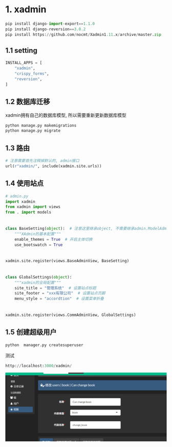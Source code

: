 # 1. xadmin

```python
pip install django-import-export==1.1.0
pip install django-reversion==3.0.2
pip install https://github.com/nocmt/Xadmin1.11.x/archive/master.zip
```

## 1.1 setting

```python
INSTALL_APPS = [
    "xadmin",
    "crispy_forms",
    "reversion",
]
```

## 1.2 数据库迁移

xadmin拥有自己的数据库模型, 所以需要重新更新数据库模型

```python
python manage.py makemigrations
python manage.py migrate
```

## 1.3 路由

```python
# 注意需要首先注释掉默认的, admin接口
url(r"xadmin/", include(xadmin.site.urls))
```

## 1.4 使用站点

```python
# admin.py
import xadmin
from xadmin import views
from . import models


class BaseSetting(object):  # 注意这里继承object, 不需要继承admin.ModelAdmin
    """XAdmin的基本配置"""
    enable_themes = True  # 开启主体切换
    use_bootswatch = True


xadmin.site.register(views.BaseAdminView, BaseSetting)


class GlobalSettings(object):
    """xadmin的全局配置"""
    site_title = "管理系统"  # 设置站点标题
    site_footer = "xxx有限公司"  # 设置站点页脚
    menu_style = "accordtion"  # 设置菜单折叠


xadmin.site.register(views.CommAdminView, GlobalSettings)
```

## 1.5 创建超级用户

```python
python  manager.py createsuperuser
```

测试

```python
http://localhost:3000/xadmin/
```

![image-20201110223351586](image/23-xadmin/image-20201110223351586.png)